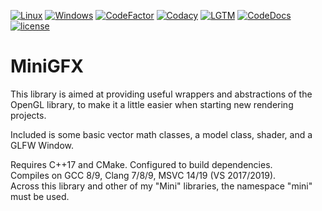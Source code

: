 [![Linux](https://img.shields.io/travis/yattabyte/MiniGFX?label=Linux%20Build&logo=Travis)](https://travis-ci.com/Yattabyte/MiniGFX)
[![Windows](https://img.shields.io/appveyor/ci/yattabyte/MiniGFX?label=Windows%20Build&logo=Appveyor)](https://ci.appveyor.com/project/Yattabyte/MiniGFX)
[![CodeFactor](https://img.shields.io/codefactor/grade/github/yattabyte/MiniGFX?label=Code%20Factor&logo=CodeFactor)](https://www.codefactor.io/repository/github/yattabyte/MiniGFX)
[![Codacy](https://img.shields.io/codacy/grade/d0765b60df194784986b2937b84ab526?label=Code%20Quality&logo=Codacy)](https://www.codacy.com/manual/Yattabyte/MiniGFX)
[![LGTM](https://img.shields.io/lgtm/grade/cpp/github/Yattabyte/MiniGFX?label=Code%20Quality&logo=LGTM)](https://lgtm.com/projects/g/Yattabyte/MiniGFX)
[![CodeDocs](https://codedocs.xyz/Yattabyte/MiniGFX.svg)](https://codedocs.xyz/Yattabyte/MiniGFX)
[![license](https://img.shields.io/github/license/Yattabyte/MiniGFX?label=License&logo=github)](https://github.com/Yattabyte/MiniGFX/blob/master/LICENSE)

# MiniGFX
This library is aimed at providing useful wrappers and abstractions of the OpenGL library, to make it a little easier when starting new rendering projects.

Included is some basic vector math classes, a model class, shader, and a GLFW Window.  

Requires C++17 and CMake. Configured to build dependencies.  
Compiles on GCC 8/9, Clang 7/8/9, MSVC 14/19 (VS 2017/2019).  
Across this library and other of my "Mini" libraries, the namespace "mini" must be used.  